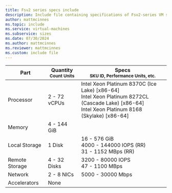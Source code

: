 ```yaml
---
title: Fsv2 series specs include
description: Include file containing specifications of Fsv2-series VM sizes.
author: mattmcinnes
ms.topic: include
ms.service: virtual-machines
ms.subservice: sizes
ms.date: 07/30/2024
ms.author: mattmcinnes
ms.reviewer: mattmcinnes
ms.custom: include file
---
```

| Part | Quantity <br><sup>Count Units | Specs <br><sup>SKU ID, Performance Units, etc.  |
|---|---|---|
| Processor      | 2 - 72 vCPUs       | Intel Xeon Platinum 8370C (Ice Lake) [x86-64] <br>Intel Xeon Platinum 8272CL (Cascade Lake) [x86-64] <br>Intel Xeon Platinum 8168 (Skylake) [x86-64]                               |
| Memory         | 4 - 144 GiB          |                                  |
| Local Storage  | 1 Disk           | 16 - 576 GiB <br>4000 - 144000 IOPS (RR) <br>31 - 1152 MBps (RR)                               |
| Remote Storage | 4 - 32 Disks    | 3200 - 80000 IOPS <br>47 - 1100 MBps   |
| Network        | 2 - 8 NICs          | 5000 - 30000 Mbps                          |
| Accelerators   | None              |                                   |
